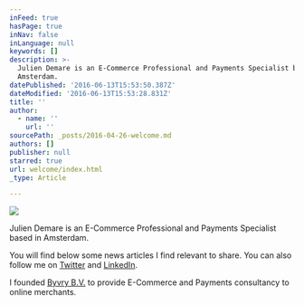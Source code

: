 ```yaml
---
inFeed: true
hasPage: true
inNav: false
inLanguage: null
keywords: []
description: >-
  Julien Demare is an E-Commerce Professional and Payments Specialist based in
  Amsterdam. 
datePublished: '2016-06-13T15:53:50.387Z'
dateModified: '2016-06-13T15:53:28.831Z'
title: ''
author:
  - name: ''
    url: ''
sourcePath: _posts/2016-04-26-welcome.md
authors: []
publisher: null
starred: true
url: welcome/index.html
_type: Article

---
```

![](https://the-grid-user-content.s3-us-west-2.amazonaws.com/475ba8b6-7503-412b-bcdf-0a258e74140d.jpg)

Julien Demare is an E-Commerce Professional and Payments Specialist based in Amsterdam. 

You will find below some news articles I find relevant to share. You can also follow me on [Twitter][0] and [LinkedIn][1].

I founded [Byvry B.V.][2] to provide E-Commerce and Payments consultancy to online merchants.

[0]: https://twitter.com/juliendemare
[1]: https://www.linkedin.com/in/juliendemare
[2]: http://www.byvry.com/